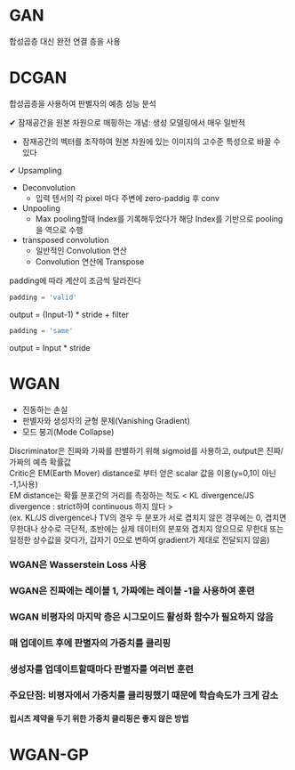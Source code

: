 # GAN
합성곱층 대신 완전 연결 층을 사용

# DCGAN
합성곱층을 사용하여 판별자의 예층 성능 분석

✔ 잠재공간을 원본 차원으로 매핑하는 개념: 생성 모델링에서 매우 일반적  
- 잠재공간의 벡터를 조작하여 원본 차원에 있는 이미지의 고수준 특성으로 바꿀 수 있다

✔ Upsampling
- Deconvolution
  - 입력 텐서의 각 pixel 마다 주변에 zero-paddig 후 conv
- Unpooling
  - Max pooling할때 Index를 기록해두었다가 해당 Index를 기반으로 pooling을 역으로 수행  
- transposed convolution
  - 일반적인 Convolution 연산
  - Convolution 연산에 Transpose  

padding에 따라 계산이 조금씩 달라진다  

```python
padding = 'valid'
```
output = (Input-1) * stride + filter

```python
padding = 'same'
```
output = Input * stride

# WGAN
- 진동하는 손실
- 판별자와 생성자의 균형 문제(Vanishing Gradient)
- 모드 붕괴(Mode Collapse)

Discriminator은 진짜와 가짜를 판별하기 위해 sigmoid를 사용하고, output은 진짜/가짜의 예측 확률값  
Critic은 EM(Earth Mover) distance로 부터 얻은 scalar 값을 이용(y=0,1이 아닌 -1,1사용)    
EM distance는 확률 분포간의 거리를 측정하는 척도 < KL divergence/JS divergence : strict하여 continuous 하지 않다 >  
(ex. KL/JS divergence나 TV의 경우 두 분포가 서로 겹치지 않은 경우에는 0, 겹치면 무한대나 상수로 극단적, 초반에는 실제 데이터의 분포와 겹치지 않으므로 무한대 또는 일정한 상수값을 갖다가, 갑자기 0으로 변하여 gradient가 제대로 전달되지 않음)
### WGAN은 Wasserstein Loss 사용
### WGAN은 진짜에는 레이블 1, 가짜에는 레이블 -1을 사용하여 훈련
### WGAN 비평자의 마지막 층은 시그모이드 활성화 함수가 필요하지 않음
### 매 업데이트 후에 판별자의 가중치를 클리핑
### 생성자를 업데이트할때마다 판별자를 여러번 훈련
### 주요단점: 비평자에서 가중치를 클리핑했기 때문에 학습속도가 크게 감소
#### 립시츠 제약을 두기 위한 가중치 클리핑은 좋지 않은 방법

# WGAN-GP
